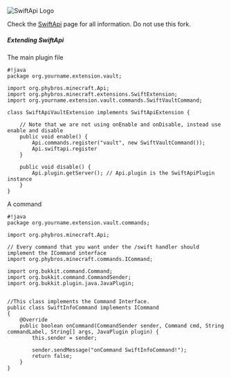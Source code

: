 ![SwiftApi Logo](https://dev.bukkit.org/media/images/62/892/SwiftApi-256.png "SwiftApi is an Apache Thrift based API for your Bukkit server")

Check the [SwiftApi](https://bitbucket.org/phybros/swiftapi) page for all information. Do not use this fork.


##### Extending SwiftApi

The main plugin file
```
#!java
package org.yourname.extension.vault;

import org.phybros.minecraft.Api;
import org.phybros.minecraft.extensions.SwiftExtension;      
import org.yourname.extension.vault.commands.SwiftVaultCommand; 
 
class SwiftApiVaultExtension implements SwiftApiExtension {

    // Note that we are not using onEnable and onDisable, instead use enable and disable
    public void enable() {  
        Api.commands.register("vault", new SwiftVaultCommand());
        Api.swiftapi.register
    }
    
    public void disable() {
        Api.plugin.getServer(); // Api.plugin is the SwiftApiPlugin instance
    }
}
```


A command 
```
#!java
package org.yourname.extension.vault.commands;

import org.phybros.minecraft.Api;

// Every command that you want under the /swift handler should implement the ICommand interface
import org.phybros.minecraft.commands.ICommand;      
 
import org.bukkit.command.Command;
import org.bukkit.command.CommandSender;
import org.bukkit.plugin.java.JavaPlugin;


//This class implements the Command Interface.
public class SwiftInfoCommand implements ICommand
{
    @Override
    public boolean onCommand(CommandSender sender, Command cmd, String commandLabel, String[] args, JavaPlugin plugin) {
        this.sender = sender;

        sender.sendMessage("onCommand SwiftInfoCommand!");
        return false;
    }
}
```
